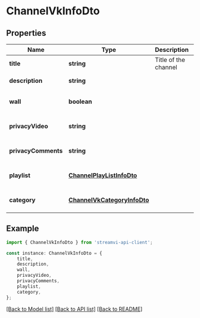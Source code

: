 # ChannelVkInfoDto


## Properties

Name | Type | Description | Notes
------------ | ------------- | ------------- | -------------
**title** | **string** | Title of the channel | [default to undefined]
**description** | **string** |  | [default to undefined]
**wall** | **boolean** |  | [optional] [default to undefined]
**privacyVideo** | **string** |  | [optional] [default to undefined]
**privacyComments** | **string** |  | [optional] [default to undefined]
**playlist** | [**ChannelPlayListInfoDto**](ChannelPlayListInfoDto.md) |  | [optional] [default to undefined]
**category** | [**ChannelVkCategoryInfoDto**](ChannelVkCategoryInfoDto.md) |  | [optional] [default to undefined]

## Example

```typescript
import { ChannelVkInfoDto } from 'streamvi-api-client';

const instance: ChannelVkInfoDto = {
    title,
    description,
    wall,
    privacyVideo,
    privacyComments,
    playlist,
    category,
};
```

[[Back to Model list]](../README.md#documentation-for-models) [[Back to API list]](../README.md#documentation-for-api-endpoints) [[Back to README]](../README.md)
